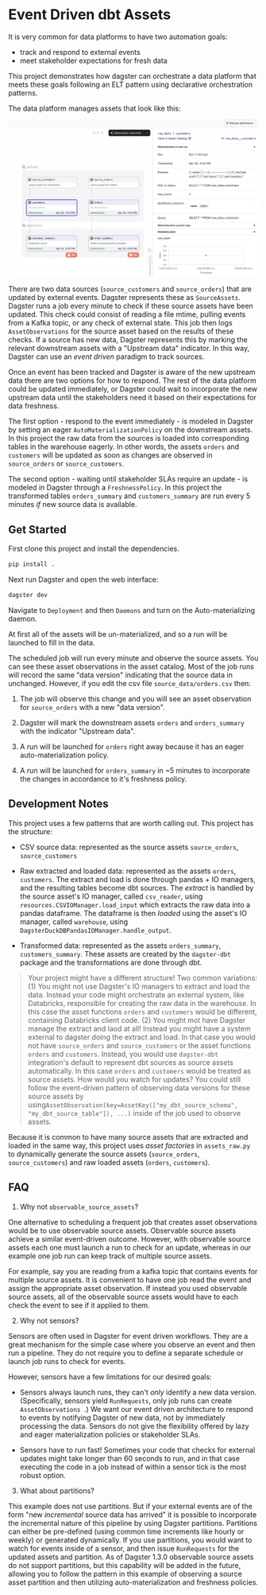 # Event Driven dbt Assets

It is very common for data platforms to have two automation goals:
- track and respond to external events 
- meet stakeholder expectations for fresh data

This project demonstrates how dagster can orchestrate a data platform that meets these goals following an ELT pattern using declarative orchestration patterns.

The data platform manages assets that look like this: 

![asset catalog](assets.png)

There are two data sources (`source_customers` and `source_orders`) that are updated by external events. Dagster represents these as `SourceAssets`. Dagster runs a job every minute to check if these source assets have been updated. This check could consist of reading a file mtime, pulling events from a Kafka topic, or any check of external state. This job then logs `AssetObservations` for the source asset based on the results of these checks. If a source has new data, Dagster represents this by marking the relevant downstream assets with a "Upstream data" indicator. In this way, Dagster can use an *event driven* paradigm to track sources.

Once an event has been tracked and Dagster is aware of the new upstream data there are two options for how to respond. The rest of the data platform could be updated immediately, or Dagster could wait to incorporate the new upstream data until the stakeholders need it based on their expectations for data freshness.

The first option - respond to the event immediately - is modeled in Dagster by setting an eager `AutoMaterializationPolicy` on the downstream assets. In this project the raw data from the sources is loaded into corresponding tables in the warehouse eagerly. In other words, the assets `orders` and `customers` will be updated as soon as changes are observed in `source_orders` or `source_customers`. 

The second option - waiting until stakeholder SLAs require an update - is modeled in Dagster through a `FreshnessPolicy`. In this project the transformed tables `orders_summary` and `customers_summary` are run every 5 minutes _if_ new source data is available.

## Get Started 

First clone this project and install the dependencies.

```bash
pip install .
```

Next run Dagster and open the web interface:

```bash
dagster dev
```

Navigate to `Deployment` and then `Daemons` and turn on the Auto-materializing daemon. 

At first all of the assets will be un-materialized, and so a run will be launched to fill in the data.

The scheduled job will run every minute and observe the source assets. You can see these asset observations in the asset catalog. Most of the job runs will record the same "data version" indicating that the source data in unchanged. However, if you edit the csv file `source_data/orders.csv` then:

1. The job will observe this change and you will see an asset observation for `source_orders` with a new "data version".  

2. Dagster will mark the downstream assets `orders` and `orders_summary` with the indicator "Upstream data". 

3. A run will be launched for `orders` right away because it has an eager auto-materialization policy.

4. A run will be launched for `orders_summary` in ~5 minutes to incorporate the changes in accordance to it's freshness policy.

## Development Notes

This project uses a few patterns that are worth calling out. This project has the structure: 

- CSV source data: represented as the source assets `source_orders`, `source_customers` 

- Raw extracted and loaded data: represented as the assets `orders`, `customers`. The extract and load is done through pandas + IO managers, and the resulting tables become dbt sources. The *extract* is handled by the source asset's IO manager, called `csv_reader`, using `resources.CSVIOManager.load_input` which extracts the raw data into a pandas dataframe. The dataframe is then *loaded* using the asset's IO manager, called `warehouse`, using  `DagsterDuckDBPandasIOManager.handle_output`. 


- Transformed data: represented as the assets `orders_summary`, `customers_summary`. These assets are created by the `dagster-dbt` package and the transformations are done through dbt.

> Your project might have a different structure! Two common variations:
> (1) You might not use Dagster's IO managers to extract and load the data. Instead your code might orchestrate an external system, like Databricks, responsible for creating the raw data in the warehouse. In this case the asset functions `orders` and `customers` would be different, containing Databricks client code.
> (2) You might mot have Dagster manage the extract and laod at all! Instead you might have a system external to dagster doing the extract and load. In that case you would not have `source_orders` and `source_customers` or the asset functions `orders` and `customers`. Instead, you would use `dagster-dbt` integration's default to represent dbt sources as source assets automatically. In this case `orders` and `customers` would be treated as source assets. How would you watch for updates? You could still follow the event-driven pattern of observing data versions for these source assets by using`AssetObservation(key=AssetKey(["my_dbt_source_schema", "my_dbt_source_table"]), ...)` inside of the job used to observe assets.

Because it is common to have many source assets that are extracted and loaded in the same way, this project uses *asset factories* in `assets_raw.py` to dynamically generate the source assets (`source_orders`, `source_customers`) and raw loaded assets (`orders`, `customers`). 



## FAQ 

1. Why not `observable_source_assets`?

One alternative to scheduling a frequent job that creates asset observations would be to use observable source assets. Observable source assets achieve a similar event-driven outcome. However, with observable source assets each one must launch a run to check for an update, whereas in our example one job run can keep track of multiple source assets.

For example, say you are reading from a kafka topic that contains events for multiple source assets. It is convenient to have one job read the event and assign the appropriate asset observation. If instead you used observable source assets, all of the  observable source assets would have to each check the event to see if it applied to them.

2. Why not sensors?

Sensors are often used in Dagster for event driven workflows. They are a great mechanism for the simple case where you observe an event and then run a pipeline. They do not require you to define a separate schedule or launch job runs to check for events.

However, sensors have a few limitations for our desired goals:

- Sensors always launch runs, they can't _only_ identify a new data version. (Specifically, sensors yield `RunRequests`, only job runs can create `AssetObservations `.) We want our event driven architecture to respond to events by notifying Dagster of new data, not by immediately processing the data. Sensors do not give the flexibility offered by lazy and eager materialization policies or stakeholder SLAs.

- Sensors have to run fast! Sometimes your code that checks for external updates might take longer than 60 seconds to run, and in that case executing the code in a job instead of within a sensor tick is the most robust option.

3. What about partitions?

This example does not use partitions. But if your external events are of the form "new *incremental* source data has arrived" it is possible to incorporate the incremental nature of this pipeline by using Dagster partitions. Partitions can either be pre-defined (using common time increments like hourly or weekly) or generated dynamically. If you use partitions, you would want to watch for events inside of a sensor, and then issue `RunRequests` for the updated assets and partition. As of Dagster 1.3.0 observable source assets do not support partitions, but this capability will be added in the future, allowing you to follow the pattern in this example of observing a source asset partition and then utilizing auto-materialization and freshness policies.
